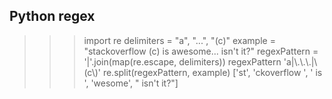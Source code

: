## Python regex
>>> import re
>>> delimiters = "a", "...", "(c)"
>>> example = "stackoverflow (c) is awesome... isn't it?"
>>> regexPattern = '|'.join(map(re.escape, delimiters))
>>> regexPattern
'a|\\.\\.\\.|\\(c\\)'
>>> re.split(regexPattern, example)
['st', 'ckoverflow ', ' is ', 'wesome', " isn't it?"]